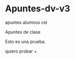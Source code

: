# Apuntes-dv-v3
 apuntes alumnos cei 


Apuntes de clase 

Esto es una prueba. 

quiero probar + 












